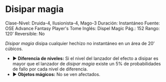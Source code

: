 # Disipar magia

Clase-Nivel: Druida-4, Ilusionista-4, Mago-3
Duración: Instantáneo
Fuente: OSE Advance Fantasy Player's Tome
Inglés: Dispel Magic
Pág.: 152
Rango: 120’
Reversible: No

*Disipar magia* disipa cualquier hechizo no instantáneo en un área de 20’ cúbicos. 

- ▶ **Diferencia de niveles:** Si el nivel del lanzador del efecto a disipar es mayor que el lanzador de *disipar magia* existe un 5% de probabilidades de fallo por cada nivel de diferencia.
- ▶ **Objetos mágicos:** No se ven afectados.